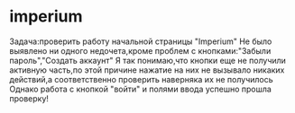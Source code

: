 # imperium
Задача:проверить работу начальной страницы "Imperium"
Не было выявлено ни одного недочета,кроме проблем с кнопками:"Забыли пароль","Создать аккаунт"
Я так понимаю,что кнопки еще не получили активную часть,по этой причине нажатие на них не вызывало никаких действий,а соответственно проверить наверняка их не получилось
Однако работа с кнопкой "войти" и полями ввода успешно прошла проверку!
